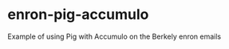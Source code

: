 enron-pig-accumulo
==================

Example of using Pig with Accumulo on the Berkely enron emails